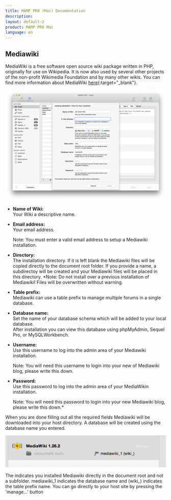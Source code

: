 ```yaml
---
title: MAMP PRO (Mac) Documentation
description: 
layout: default-2
product: MAMP PRO Mac
language: en
---
```


## Mediawiki

MediaWiki is a free software open source wiki package written in PHP, originally for use on Wikipedia. It is now also used by several other projects of the non-profit Wikimedia Foundation and by many other wikis. You can find more information about MediaWiki [here](https://www.mediawiki.org){:target="_blank"}.

![MAMP](MediaWiki.png)

*  **Name of Wiki:**  
   Your Wiki a descriptive name.

*  **Email address:**  
   Your email address.
   <div class="alert" role="alert">
   Note: You must enter a valid email address to setup a Mediawiki installation.
   </div>
*  **Directory:**  
   The installation directory. If it is left blank the Mediawiki files will be copied directly to the document root folder. If you provide a name, a subdirectoy will be created and your Mediawiki files will be placed in this directory. 
   *Note: Do not install over a previous installation of Mediawiki! Files will be overwritten without warning.  

*  **Table prefix:**  
   Mediawiki can use a table prefix to manage multiple forums in a single database.

*  **Database name:**  
   Set the name of your database schema which will be added to your local database.  
   After installation you can view this database using phpMyAdmin, Sequel Pro, or MySQLWorkbench. 
 
*  **Username:**  
   Use this username to log into the admin area of your Mediawiki installation.  
   <div class="alert" role="alert">
   Note: You will need this username to login into your new of Mediawiki blog, please write this down.
   </div>

*  **Password:**  
   Use this password to log into the admin area of your MediaWikin installation.  
   <div class="alert" role="alert">   
   Note: You will need this password to login into your new Mediawiki blog, please write this down.*
   </div>

When you are done filling out all the required fields Mediawiki will be downloaded into your host directory. A database will be created using the database name you entered.

![MAMP](MediaWikiInstalled.png)

The <document root> indicates you installed Mediawiki directly in the document root and not a subfolder. mediawiki_1 indicates the database name and (wiki_) indicates the table prefix name. You can go directly to your host site by pressing the 'manage...' button






